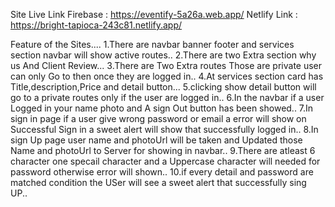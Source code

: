 Site Live Link Firebase : https://eventify-5a26a.web.app/
Netlify Link : https://bright-tapioca-243c81.netlify.app/

Feature of the Sites....
1.There are navbar banner footer and services section navbar will show active routes..
2.There are two Extra section why us And Client Review...
3.There are Two Extra routes Those are private user can only Go to then once they are logged in..
4.At services section card has Title,description,Price and detail button...
5.clicking show detail button will go to a private routes only if the user are logged in..
6.In the navbar if a user Logged in your name photo and A sign Out button has been showed..
7.In sign in page if a user give wrong password or email a error will show on Successful Sign in a sweet alert will show that successfully logged in..
8.In sign Up page user name and photoUrl will be taken and Updated those Name and photoUrl to Server for showing in navbar..
9.There are atleast 6 character one specail character and a Uppercase character will needed for password otherwise error will shown..
10.if every detail and password are matched condition the USer will see  a sweet alert that successfully sing UP..